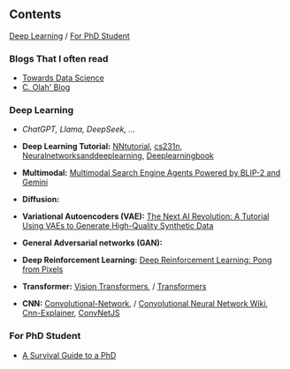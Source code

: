 
## Contents
[Deep Learning](#deep_learning)  /  [For PhD Student](#for_phd_student)

<a name='deep_learning'></a>

### Blogs That I often read
- [Towards Data Science](https://towardsdatascience.com/)
- [C. Olah' Blog](https://colah.github.io/)

### Deep Learning
- *ChatGPT, Llama, DeepSeek, ...*
- **Deep Learning Tutorial:** [NNtutorial](https://github.com/karpathy/karpathy.github.io/blob/master/nntutorial.md), [cs231n](https://cs231n.github.io/), [Neuralnetworksanddeeplearning](http://neuralnetworksanddeeplearning.com/index.html), [Deeplearningbook](https://www.deeplearningbook.org/) 

- **Multimodal:** [Multimodal Search Engine Agents Powered by BLIP-2 and Gemini](https://towardsdatascience.com/multimodal-search-engine-agents-powered-by-blip-2-and-gemini/)

- **Diffusion:**

- **Variational Autoencoders (VAE):** [The Next AI Revolution: A Tutorial Using VAEs to Generate High-Quality Synthetic Data](https://towardsdatascience.com/the-next-ai-revolution-a-tutorial-using-vaes-to-generate-high-quality-synthetic-data/)

- **General Adversarial networks (GAN):**

- **Deep Reinforcement Learning:** [Deep Reinforcement Learning: Pong from Pixels](https://karpathy.github.io/2016/05/31/rl/)
- **Transformer:** [Vision Transformers](https://towardsdatascience.com/tag/vision-transformers/),  /  [Transformers](https://towardsdatascience.com/tag/transformers/)

- **CNN:** [Convolutional-Network](https://towardsdatascience.com/tag/convolutional-network/),  /  [Convolutional Neural Network Wiki](https://en.wikipedia.org/wiki/Convolutional_neural_networ), [Cnn-Explainer](https://github.com/poloclub/cnn-explainer), [ConvNetJS](https://cs.stanford.edu/people/karpathy/convnetjs/docs.html)

<a name='for_phd_student'></a>

### For PhD Student
- [A Survival Guide to a PhD](https://karpathy.github.io/2016/09/07/phd/)

